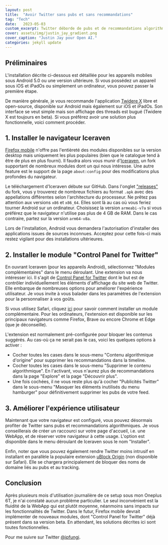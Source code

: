 ```yaml
---
layout: post
title:  "Avoir Twitter sans pubs et sans recommandations"
tag: "Tech"
date:   2023-05-03
custom_excerpt: Twitter déborde de pubs et de recommandations algorithmiques depuis un bon moment. Il existe pourtant de nombreux outils méconnus du grand public pour s'en débarrasser. C'est ce que nous allons voir dans ce bref billet de blog.
cover: assets/img/justin_jay_gradient.png
cover_caption: "Justin Jay pour Open AI."
categories: jekyll update
---  
```


## Préliminaires
L'installation décrite ci-dessous est détaillée pour les appareils mobiles sous Android 5.0 ou une version ultérieure. Si vous possédez un appareil sous iOS et iPadOs ou simplement un ordinateur, vous pouvez passer la première étape. 

De manière générale, je vous recommande l'application [Twidere X](https://x.twidere.com/) libre et open-source, disponible sur Android mais également sur iOS et iPadOs. Son interface se veut simple mais son affichage des threads est bugué (Twidere X est toujours en beta). Si vous préférez avoir une solution plus fonctionnelle, voici comment procéder. 

## 1. Installer le navigateur Iceraven

[Firefox mobile](https://www.mozilla.org/fr/firefox/browsers/mobile/) n'offre pas l'entièreté des modules disponibles sur la version desktop mais uniquement les plus populaires (bien que le catalogue tend à être de plus en plus fourni). Il faudra alors vous munir d'[Iceraven](https://github.com/fork-maintainers/iceraven-browser), un fork supportant de nombreux modules dont un qui nous intéresse. Une autre feature est le support de la page `about:config` pour des modifications plus profondes du navigateur.

Le téléchargement d'Iceraven débute sur GitHub. Dans l'onglet ["releases"](https://github.com/fork-maintainers/iceraven-browser/releases) du fork, vous y trouverez de nombreux fichiers au format `.apk` avec des appellations différentes selon l'architecture du processeur. Ne prêtez pas attention aux versions `x86` et `x86_64`. Elles sont là au cas où vous feriez tourner Android sur un ordinateur. Choisissez la version `armeabi-v7a` si vous préférez que le navigateur n'utilise pas plus de 4 GB de RAM. Dans le cas contraire, partez sur la version `arm64-v8a`.

Lors de l'installation, Android vous demandera l'autorisation d'installer des applications issues de sources inconnues. Acceptez pour cette fois-ci mais restez vigilant pour des installations ultérieures.

## 2. Installer le module "Control Panel for Twitter"
 
 En ouvrant Iceraven (pour les appareils Android), sélectionnez "Modules complémentaires" dans le menu déroulant. Une extension va nous intéresser ici. Il s'agit de [Control Panel for Twitter](https://github.com/insin/control-panel-for-twitter) dont le but est de contrôler individuellement les éléments d'affichage du site web de Twitter. Elle embarque de nombreuses options pour améliorer l'expérience utilisateur. Je vous invite à vous balader dans les paramètres de l'extension pour la personnaliser à vos goûts. 
 
 Si vous utilisez Safari, cliquez [ici](https://support.apple.com/fr-be/guide/iphone/iphab0432bf6/ios) pour savoir comment installer un module complémentaire. Pour les ordinateurs, l'extension est disponible sur les principaux navigateurs comme Firefox, Brave ou encore Chrome et Edge (que je déconseille).
 
 L'extension est normalement pré-configurée pour bloquer les contenus suggérés. Au cas-où ça ne serait pas le cas, voici les quelques options à activer : 
 - Cocher toutes les cases dans le sous-menu "Contenu algorithmique d'origine" pour supprimer les recommandations dans la timeline.
 - Cocher toutes les cases dans le sous-menu "Supprimer le contenu algorithmique". En l'activant, vous n'aurez plus de recommandations dans la page "Explore" et la page "Découvrir plus".
 - Une fois cochées, il ne vous reste plus qu'à cocher "Publicités Twitter" dans le sous-menu "Masquer les éléments inutilisés du menu hamburger" pour définitivement supprimer les pubs de votre feed.
 
## 3. Améliorer l'expérience utilisateur

Maintenant que votre navigateur est configuré, vous pouvez désormais profiter de Twitter sans pubs et recommandations algorithmiques. Je vous conseillerais de créer un raccourci sur votre page d'accueil, i.e. une WebApp, et de réserver votre navigateur à cette usage. L'option est disponible dans le menu déroulant de Iceraven sous le nom "Installer". 

Enfin, noter que vous pouvez également rendre Twitter moins intrusif en installant en parallèle la populaire extension [uBlock Origin](https://ublockorigin.com/) (non disponible sur Safari). Elle se chargera principalement de bloquer des noms de domaine liés au pubs et au tracking.
 
## Conclusion
 
  Après plusieurs mois d'utilisation journalière de ce setup sous mon Oneplus 6T, je n'ai constaté aucun problème particulier. Le seul inconvénient est la fluidité de la WebApp qui est plutôt moyenne, néanmoins sans impacts sur les fonctionnalités de Twitter.  Dans le futur, Firefox mobile devrait implémenter de nouveaux modules, dont "Control Panel for Twitter" déjà présent dans sa version beta. En attendant, les solutions décrites ici sont toutes fonctionnelles.
 
 Pour me suivre sur Twitter [@ipfungi](https://twitter.com/ipfungi).


